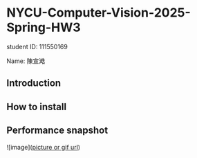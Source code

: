 # NYCU-Computer-Vision-2025-Spring-HW3
student ID: 111550169

Name: 陳宣澔

## Introduction


## How to install


## Performance snapshot
![image]([picture or gif url](https://github.com/Jonathas2127/NYCU-Computer-Vision-2025-Spring-HW4/blob/main/%E8%9E%A2%E5%B9%95%E6%93%B7%E5%8F%96%E7%95%AB%E9%9D%A2%202025-05-27%20185154.png))
